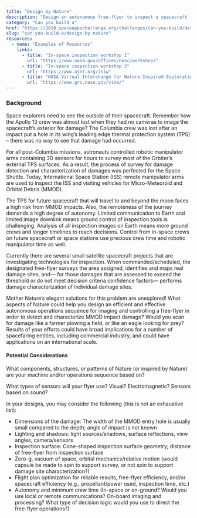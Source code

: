 ```yaml
---
title: "Design by Nature"
description: "Design an autonomous free-flyer to inspect a spacecraft for damage from Micro-Meteoroid and Orbital Debris (MMOD)"
category: "Can you build a"
href: "https://2018.spaceappschallenge.org/challenges/can-you-build/design-based-nature-fusion/details"
slug: "can-you-build-a/design-by-nature"
resources: 
  - name: "Examples of Resources"
    links: 
      - title: "In-space inspection workshop 1"
        url: "https://www.nasa.gov/offices/nesc/workshops" 
      - title: "In-space inspection workshop 2"
        url: "https://www.asnt.org/isiw" 
      - title: "NASA Virtual Interchange for Nature-Inspired Exploration"
        url: "https://www.grc.nasa.gov/vine/" 
---
```

### Background
Space explorers need to see the outside of their spacecraft. Remember how the Apollo 13 crew was almost lost when they had no cameras to image the spacecraft’s exterior for damage? The Columbia crew was lost after an impact put a hole in its wing’s leading edge thermal protection system (TPS) – there was no way to see that damage had occurred.

For all post-Columbia missions, astronauts controlled robotic manipulator arms containing 3D sensors for hours to survey most of the Orbiter’s external TPS surfaces. As a result, the process of survey for damage detection and characterization of damages was perfected for the Space Shuttle. Today, International Space Station (ISS) remote manipulator arms are used to inspect the ISS and visiting vehicles for Micro-Meteoroid and Orbital Debris (MMOD).

The TPS for future spacecraft that will travel to and beyond the moon faces a high risk from MMOD impacts. Also, the remoteness of the journey demands a high degree of autonomy. Limited communication to Earth and limited image downlink means ground control of inspection tools is challenging. Analysis of all inspection images on Earth means more ground crews and longer timelines to reach decisions. Control from in-space crews on future spacecraft or space stations use precious crew time and robotic manipulator time as well.

Currently there are several small satellite spacecraft projects that are investigating technologies for inspection. When commanded/scheduled, the designated free-flyer surveys the area assigned, identifies and maps real damage sites, and— for those damages that are assessed to exceed the threshold or do not meet decision criteria confidence factors— performs damage characterization of individual damage sites.

Mother Nature’s elegant solutions for this problem are unexplored! What aspects of Nature could help you design an efficient and effective autonomous operations sequence for imaging and controlling a free-flyer in order to detect and characterize MMOD impact damage? Would you scan for damage like a farmer plowing a field, or like an eagle looking for prey? Results of your efforts could have broad implications for a number of spacefaring entities, including commercial industry, and could have applications on an international scale.

#### Potential Considerations

What components, structures, or patterns of Nature (or inspired by Nature) are your machine and/or operations sequence based on?

What types of sensors will your flyer use? Visual? Electromagnetic? Sensors based on sound?

In your designs, you may consider the following (this is not an exhaustive list):

* Dimensions of the damage: The width of the MMOD entry hole is usually small compared to the depth; angle of impact is not known
* Lighting and shadows: light sources/shadows, surface reflections, view angles, camera/sensors
* Inspection surface: Cone-shaped inspection surface geometry; distance of free-flyer from inspection surface
* Zero-g, vacuum of space, orbital mechanics/relative motion (would capsule be made to spin to support survey, or not spin to support damage site characterization?)
* Flight plan optimization for reliable results, free-flyer efficiency, and/or spacecraft efficiency (e.g., propellant/power used, inspection time, etc.)
* Autonomy and minimum crew time (In-space or on-ground? Would you use local or remote communications? On-board imaging and processing? What type of decision logic would you use to direct the free-flyer operations?)